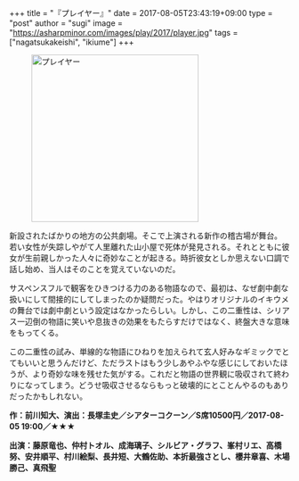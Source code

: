 +++
title = "『プレイヤー』"
date = 2017-08-05T23:43:19+09:00
type = "post"
author = "sugi"
image = "https://asharpminor.com/images/play/2017/player.jpg"
tags = ["nagatsukakeishi", "ikiume"]
+++
<figure class="alignleft"><img src="/images/play/2017/player.jpg" alt="プレイヤー" style="width: 300px !important;"></figure>

新設されたばかりの地方の公共劇場。そこで上演される新作の稽古場が舞台。若い女性が失踪しやがて人里離れた山小屋で死体が発見される。それとともに彼女が生前親しかった人々に奇妙なことが起きる。時折彼女としか思えない口調で話し始め、当人はそのことを覚えていないのだ。

サスペンスフルで観客をひきつける力のある物語なので、最初は、なぜ劇中劇な扱いにして間接的にしてしまったのか疑問だった。やはりオリジナルのイキウメの舞台では劇中劇という設定はなかったらしい。しかし、この二重性は、シリアス一辺倒の物語に笑いや息抜きの効果をもたらすだけではなく、終盤大きな意味をもってくる。

この二重性の試み、単線的な物語にひねりを加えられて玄人好みなギミックでとてもいいと思うんだけど、ただラストはもう少しあやふやな感じにしておいたほうが、より奇妙な味を残せた気がする。これだと物語の世界観に吸収されて終わりになってしまう。どうせ吸収させるならもっと破壊的にとことんやるのもありだったかもしれない。

**作：前川知大、演出：長塚圭史／シアターコクーン／S席10500円／2017-08-05 19:00／★★★**

**出演：藤原竜也、仲村トオル、成海璃子、シルビア・グラフ、峯村リエ、高橋努、安井順平、村川絵梨、長井短、大鶴佐助、本折最強さとし、櫻井章喜、木場勝己、真飛聖**
